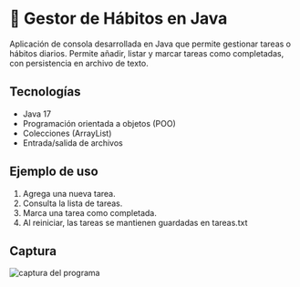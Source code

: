 # 🧮 Gestor de Hábitos en Java

Aplicación de consola desarrollada en Java que permite gestionar tareas o hábitos diarios.
Permite añadir, listar y marcar tareas como completadas, con persistencia en archivo de texto.

## Tecnologías
- Java 17
- Programación orientada a objetos (POO)
- Colecciones (ArrayList)
- Entrada/salida de archivos

## Ejemplo de uso
1. Agrega una nueva tarea.
2. Consulta la lista de tareas.
3. Marca una tarea como completada.
4. Al reiniciar, las tareas se mantienen guardadas en tareas.txt

## Captura
![captura del programa](ruta/captura.png)